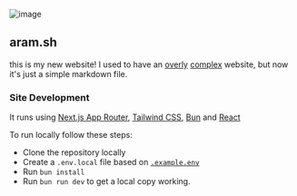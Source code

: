 ![image](https://github.com/user-attachments/assets/30112726-0179-453c-94e6-c65575c9a9c9)

## aram.sh

this is my new website! I used to have an [overly](https://github.com/aramshiva/website/tree/v10) [complex](https://github.com/aramshiva/website/tree/v9.1) website, but now it's just a simple markdown file. 

### Site Development
It runs using [Next.js App Router](https://nextjs.org), [Tailwind CSS](https://tailwindcss.com/), [Bun](https://bun.sh/) and [React](https://react.dev/)

To run locally follow these steps:
- Clone the repository locally
- Create a `.env.local` file based on [`.example.env`](https://github.com/aramshiva/website/blob/dev/.example.env)
- Run `bun install`
- Run `bun run dev` to get a local copy working.
